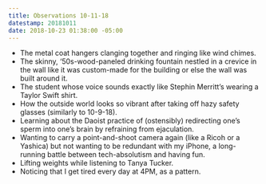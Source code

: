 ```yaml
---
title: Observations 10-11-18
datestamp: 20181011
date: 2018-10-23 01:38:00 -05:00
---
```


- The metal coat hangers clanging together and ringing like wind chimes.
- The skinny, ‘50s-wood-paneled drinking fountain nestled in a crevice in the wall like it was custom-made for the building or else the wall was built around it.
- The student whose voice sounds exactly like Stephin Merritt’s wearing a Taylor Swift shirt.
- How the outside world looks so vibrant after taking off hazy safety glasses (similarly to 10-9-18).
- Learning about the Daoist practice of (ostensibly) redirecting one’s sperm into one’s brain by refraining from ejaculation.
- Wanting to carry a point-and-shoot camera again (like a Ricoh or a Yashica) but not wanting to be redundant with my iPhone, a long-running battle between tech-absolutism and having fun.
- Lifting weights while listening to Tanya Tucker.
- Noticing that I get tired every day at 4PM, as a pattern.
